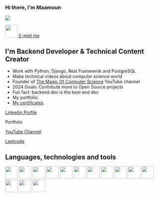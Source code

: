 ### Hi there, I'm Maamoun
![](https://komarev.com/ghpvc/?username=maamounhajnajeeb&style=for-the-badge)

[ <img src="https://cdn.jsdelivr.net/gh/devicons/devicon@latest/icons/linkedin/linkedin-original.svg" width="40px" height="40px" /> ](https://www.linkedin.com/in/maamoun-hajnajeeb/)
[E-mail me](mailto:maamoun.haj.najeeb@gmail.com "Maamoun's email")


## I'm Backend Developer & Technical Content Creator
* Work with Python, Django, Rest Framewrok and PostgreSQL
* Make technical videos about computer science world
* Founder of [The Magic Of Computer Science](https://www.youtube.com/@themagicofcomputerscience3270) YouTube channel
* 2024 Goals: Contribute more to Open Source projects
* Fun fact: backend dev is the best end dev
* My portfolio: 
* [My certificates](https://github.com/maamounhajnajeeb/Certificates).

</hr>

[Linkedin Profile](https://www.linkedin.com/in/maamoun-hajnajeeb/)


Portfolio


[YouTube Channel](https://www.youtube.com/@themagicofcomputerscience3270)


[Leetcode](https://leetcode.com/maamounhn/)


## Languages, technologies and tools
<div sytle="display: flex; flex-direction: row">
          <img src="https://cdn.jsdelivr.net/gh/devicons/devicon@latest/icons/python/python-original.svg" width="40px" height="40px"/>
          <img src="https://cdn.jsdelivr.net/gh/devicons/devicon@latest/icons/django/django-plain-wordmark.svg" width="40px" height="40px" />
          <img src="https://cdn.jsdelivr.net/gh/devicons/devicon@latest/icons/djangorest/djangorest-original.svg" width="40px" height="40px" />
          <img src="https://cdn.jsdelivr.net/gh/devicons/devicon@latest/icons/postgresql/postgresql-plain.svg" width="40px" height="40px" />
          <img src="https://cdn.jsdelivr.net/gh/devicons/devicon@latest/icons/sqlite/sqlite-original.svg" width="40px" height="40px" />
          <img src="https://cdn.jsdelivr.net/gh/devicons/devicon@latest/icons/docker/docker-original.svg" width="40px" height="40px" />
          <img src="https://cdn.jsdelivr.net/gh/devicons/devicon@latest/icons/javascript/javascript-original.svg" width="40px" height="40px" />
          <img src="https://cdn.jsdelivr.net/gh/devicons/devicon@latest/icons/json/json-original.svg" width="40px" height="40px" />
          <img src="https://cdn.jsdelivr.net/gh/devicons/devicon@latest/icons/html5/html5-original.svg" width="40px" height="40px" />
          <img src="https://cdn.jsdelivr.net/gh/devicons/devicon@latest/icons/css3/css3-original.svg" width="40px" height="40px" />
          <img src="https://cdn.jsdelivr.net/gh/devicons/devicon@latest/icons/postman/postman-original.svg" width="40px" height="40px" />
          <img src="https://cdn.jsdelivr.net/gh/devicons/devicon@latest/icons/git/git-original.svg" width="40px" height="40px" />
          <img src="https://cdn.jsdelivr.net/gh/devicons/devicon@latest/icons/github/github-original.svg" width="40px" height="40px" />
          <img src="https://cdn.jsdelivr.net/gh/devicons/devicon@latest/icons/vscode/vscode-original.svg" width="40px" height="40px" />
</div>
